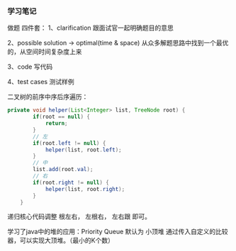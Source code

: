 ### 学习笔记

做题 四件套：
1、clarification 跟面试官一起明确题目的意思

2、possible solution 
    -> optimal(time & space) 从众多解题思路中找到一个最优的，从空间时间复杂度上来

3、code 写代码

4、test cases 测试样例


二叉树的前序中序后序遍历：
```java
private void helper(List<Integer> list, TreeNode root) {
        if(root == null) {
            return;
        }
        // 左
        if(root.left != null) {
            helper(list, root.left);
        }
        // 中
        list.add(root.val);
        // 右
        if(root.right != null) {
            helper(list, root.right);
        }
    }
```
递归核心代码调整 根左右， 左根右， 左右跟 即可。

学习了java中的堆的应用：Priority Queue
默认为 小顶堆
通过传入自定义的比较器，可以实现大顶堆。（最小的K个数）

